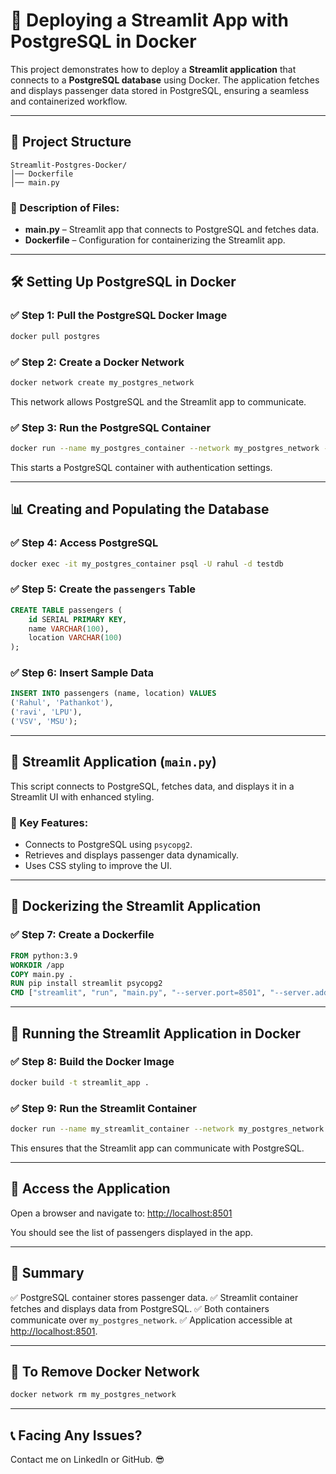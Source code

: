 # 🚀 Deploying a Streamlit App with PostgreSQL in Docker

This project demonstrates how to deploy a **Streamlit application** that connects to a **PostgreSQL database** using Docker. The application fetches and displays passenger data stored in PostgreSQL, ensuring a seamless and containerized workflow.

---

## 📁 Project Structure

```
Streamlit-Postgres-Docker/
│── Dockerfile
│── main.py
```

### 🔹 Description of Files:
- **main.py** – Streamlit app that connects to PostgreSQL and fetches data.
- **Dockerfile** – Configuration for containerizing the Streamlit app.

---

## 🛠️ Setting Up PostgreSQL in Docker

### ✅ Step 1: Pull the PostgreSQL Docker Image
```bash
docker pull postgres
```

### ✅ Step 2: Create a Docker Network
```bash
docker network create my_postgres_network
```
This network allows PostgreSQL and the Streamlit app to communicate.

### ✅ Step 3: Run the PostgreSQL Container
```bash
docker run --name my_postgres_container --network my_postgres_network -e POSTGRES_USER=rahul -e POSTGRES_PASSWORD=secret -e POSTGRES_DB=testdb -p 5432:5432 -d postgres
```
This starts a PostgreSQL container with authentication settings.

---

## 📊 Creating and Populating the Database

### ✅ Step 4: Access PostgreSQL
```bash
docker exec -it my_postgres_container psql -U rahul -d testdb
```

### ✅ Step 5: Create the `passengers` Table
```sql
CREATE TABLE passengers (
    id SERIAL PRIMARY KEY,
    name VARCHAR(100),
    location VARCHAR(100)
);
```

### ✅ Step 6: Insert Sample Data
```sql
INSERT INTO passengers (name, location) VALUES
('Rahul', 'Pathankot'),
('ravi', 'LPU'),
('VSV', 'MSU');
```

---

## 🎨 Streamlit Application (`main.py`)

This script connects to PostgreSQL, fetches data, and displays it in a Streamlit UI with enhanced styling.

### 🔹 Key Features:
- Connects to PostgreSQL using `psycopg2`.
- Retrieves and displays passenger data dynamically.
- Uses CSS styling to improve the UI.

---

## 🐳 Dockerizing the Streamlit Application

### ✅ Step 7: Create a Dockerfile
```dockerfile
FROM python:3.9
WORKDIR /app
COPY main.py .
RUN pip install streamlit psycopg2
CMD ["streamlit", "run", "main.py", "--server.port=8501", "--server.address=0.0.0.0"]
```

---

## 🚀 Running the Streamlit Application in Docker

### ✅ Step 8: Build the Docker Image
```bash
docker build -t streamlit_app .
```

### ✅ Step 9: Run the Streamlit Container
```bash
docker run --name my_streamlit_container --network my_postgres_network -p 8501:8501 -d streamlit_app
```
This ensures that the Streamlit app can communicate with PostgreSQL.

---

## 🔗 Access the Application

Open a browser and navigate to: [http://localhost:8501](http://localhost:8501)

You should see the list of passengers displayed in the app.

---

## 🎯 Summary

✅ PostgreSQL container stores passenger data.
✅ Streamlit container fetches and displays data from PostgreSQL.
✅ Both containers communicate over `my_postgres_network`.
✅ Application accessible at [http://localhost:8501](http://localhost:8501).

---

## 🛑 To Remove Docker Network
```bash
docker network rm my_postgres_network
```

---

## 📞 Facing Any Issues?
Contact me on LinkedIn or GitHub. 😎

